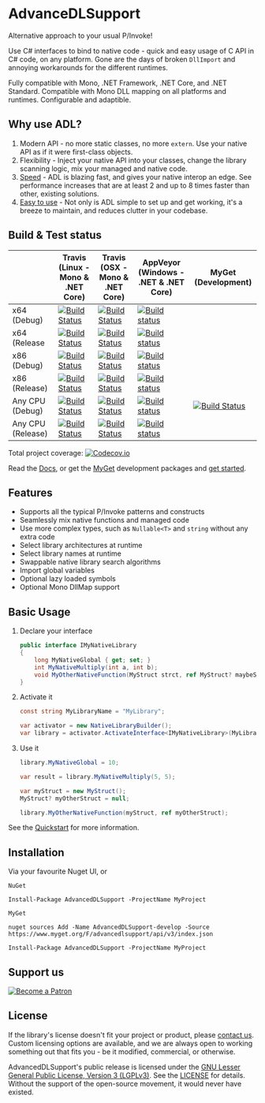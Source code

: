 # AdvanceDLSupport
Alternative approach to your usual P/Invoke!

Use C# interfaces to bind to native code - quick and easy usage of C API in C# code, on any platform. 
Gone are the days of broken `DllImport` and annoying workarounds for the different runtimes.

Fully compatible with Mono, .NET Framework, .NET Core, and .NET Standard. Compatible with Mono DLL mapping on all 
platforms and runtimes. Configurable and adaptible.


## Why use ADL?
1) Modern API - no more static classes, no more `extern`. Use your native API as if it were first-class objects.
2) Flexibility - Inject your native API into your classes, change the library scanning logic, mix your managed and
   native code.
3) [Speed][indirect-calls] - ADL is blazing fast, and gives your native interop an edge. See performance increases that
   are at least 2 and up to 8 times faster than other, existing solutions.
4) [Easy to use][quickstart] - Not only is ADL simple to set up and get working, it's a breeze to maintain, and reduces 
   clutter in your codebase.


## Build & Test status
|                   | Travis (Linux - Mono & .NET Core)          | Travis (OSX - Mono & .NET Core)        | AppVeyor (Windows - .NET & .NET Core)    | MyGet (Development)     |
| ----------------- |------------------------------------------- | -------------------------------------- | ---------------------------------------- | ------------------------|
| x64 (Debug)       | [![Build Status][linux-x64-debug]][2]      | [![Build Status][mac-x64-debug]][2]    | [![Build status][win-x64-debug]][6]      |                         |
| x64 (Release      | [![Build Status][linux-x64-release]][2]    | [![Build Status][mac-x64-release]][2]  | [![Build status][win-x64-release]][6]    |                         |
| x86 (Debug)       | [![Build Status][build-not-found]][2]      | [![Build Status][build-not-found]][2]  | [![Build status][win-x86-debug]][6]      |                         |
| x86 (Release)     | [![Build Status][build-not-found]][2]      | [![Build Status][build-not-found]][2]  | [![Build status][win-x86-release]][6]    |                         |
| Any CPU (Debug)   | [![Build Status][linux-anycpu-debug]][2]   | [![Build Status][mac-anycpu-debug]][2] | [![Build status][win-anycpu-debug]][6]   | [![Build Status][7]][8] |                        |
| Any CPU (Release) | [![Build Status][linux-anycpu-release]][2] | [![Build Status][mac-anycpu-debug]][2] | [![Build status][win-anycpu-release]][6] |                         |


Total project coverage: [![Codecov.io][codecov-coverage]][codecov]

Read the [Docs][9], or get the [MyGet][10] development packages and [get started][quickstart].


## Features
* Supports all the typical P/Invoke patterns and constructs
* Seamlessly mix native functions and managed code
* Use more complex types, such as `Nullable<T>` and `string` without any extra code
* Select library architectures at runtime
* Select library names at runtime
* Swappable native library search algorithms
* Import global variables 
* Optional lazy loaded symbols
* Optional Mono DllMap support


## Basic Usage

1. Declare your interface

	```cs
	public interface IMyNativeLibrary
	{
		long MyNativeGlobal { get; set; }
		int MyNativeMultiply(int a, int b);
		void MyOtherNativeFunction(MyStruct strct, ref MyStruct? maybeStruct);
	}
	```

2. Activate it
	```cs
	const string MyLibraryName = "MyLibrary";

	var activator = new NativeLibraryBuilder();
	var library = activator.ActivateInterface<IMyNativeLibrary>(MyLibraryName);
	```

3. Use it

	```cs
	library.MyNativeGlobal = 10;

	var result = library.MyNativeMultiply(5, 5);

	var myStruct = new MyStruct();
	MyStruct? myOtherStruct = null;

	library.MyOtherNativeFunction(myStruct, ref myOtherStruct);
	```

See the [Quickstart][quickstart] for more information.

## Installation

Via your favourite Nuget UI, or

`NuGet`
```
Install-Package AdvancedDLSupport -ProjectName MyProject
```

`MyGet`
```
nuget sources Add -Name AdvancedDLSupport-develop -Source https://www.myget.org/F/advancedlsupport/api/v3/index.json
```
```
Install-Package AdvancedDLSupport -ProjectName MyProject
```

## Support us
[![Become a Patron][patreon-button]][patreon]

## License
If the library's license doesn't fit your project or product, please [contact us][14]. Custom licensing options are 
available, and we are always open to working something out that fits you - be it modified, commercial, or otherwise.

AdvancedDLSupport's public release is licensed under the [GNU Lesser General Public License, Version 3 (LGPLv3)][12]. 
See the [LICENSE][13] for details. Without the support of the open-source movement, it would never have existed.


[linux-x64-debug]: https://travis-matrix-badges.herokuapp.com/repos/Firwood-Software/AdvanceDLSupport/branches/master/1
[linux-x64-release]: https://travis-matrix-badges.herokuapp.com/repos/Firwood-Software/AdvanceDLSupport/branches/master/2
[linux-anycpu-debug]: https://travis-matrix-badges.herokuapp.com/repos/Firwood-Software/AdvanceDLSupport/branches/master/3
[linux-anycpu-release]: https://travis-matrix-badges.herokuapp.com/repos/Firwood-Software/AdvanceDLSupport/branches/master/4
[mac-x64-debug]: https://travis-matrix-badges.herokuapp.com/repos/Firwood-Software/AdvanceDLSupport/branches/master/5
[mac-x64-release]: https://travis-matrix-badges.herokuapp.com/repos/Firwood-Software/AdvanceDLSupport/branches/master/6
[mac-anycpu-debug]: https://travis-matrix-badges.herokuapp.com/repos/Firwood-Software/AdvanceDLSupport/branches/master/7
[mac-anycpu-release]: https://travis-matrix-badges.herokuapp.com/repos/Firwood-Software/AdvanceDLSupport/branches/master/8
 
[2]: https://travis-ci.org/Firwood-Software/AdvanceDLSupport

[win-x86-debug]: https://appveyor-matrix-badges.herokuapp.com/repos/Nihlus/advancedlsupport-dnwes/branch/master/1
[win-x64-debug]: https://appveyor-matrix-badges.herokuapp.com/repos/Nihlus/advancedlsupport-dnwes/branch/master/2
[win-anycpu-debug]: https://appveyor-matrix-badges.herokuapp.com/repos/Nihlus/advancedlsupport-dnwes/branch/master/3
[win-x86-release]: https://appveyor-matrix-badges.herokuapp.com/repos/Nihlus/advancedlsupport-dnwes/branch/master/4
[win-x64-release]: https://appveyor-matrix-badges.herokuapp.com/repos/Nihlus/advancedlsupport-dnwes/branch/master/5
[win-anycpu-release]: https://appveyor-matrix-badges.herokuapp.com/repos/Nihlus/advancedlsupport-dnwes/branch/master/6

[6]: https://ci.appveyor.com/project/Nihlus/advancedlsupport-dnwes

[build-not-found]: https://img.shields.io/badge/build-not%20found-lightgrey.svg

[codecov-coverage]: https://codecov.io/gh/Firwood-Software/AdvanceDLSupport/branch/master/graph/badge.svg
[codecov]: https://codecov.io/gh/Firwood-Software/AdvanceDLSupport

[7]: https://www.myget.org/BuildSource/Badge/advancedlsupport?identifier=81802e0b-f4f6-4939-93a9-9edb54b134e6
[8]: https://www.myget.org

[9]: https://firwood-software.github.io/AdvanceDLSupport
[10]: https://www.myget.org/gallery/advancedlsupport

[quickstart]: docs/quickstart.md
[indirect-calls]: docs/indirect-calling.md

[12]: https://www.gnu.org/licenses/lgpl-3.0.txt
[13]: LICENSE
[14]: mailto:jarl.gullberg@gmail.com

[patreon-button]: https://c5.patreon.com/external/logo/become_a_patron_button.png (Become a Patron)
[patreon]: https://www.patreon.com/jargon